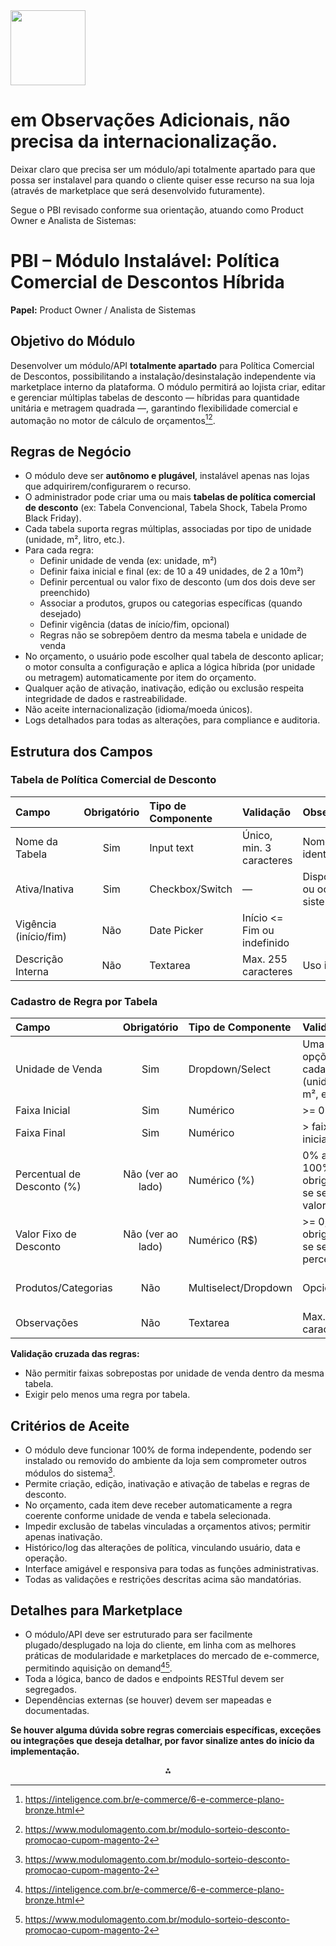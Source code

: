 <img src="https://r2cdn.perplexity.ai/pplx-full-logo-primary-dark%402x.png" class="logo" width="120"/>

# em Observações Adicionais, não precisa da internacionalização.

Deixar claro que precisa ser um módulo/api totalmente apartado para que possa ser instalavel para quando o cliente quiser esse recurso na sua loja (através de marketplace que será desenvolvido futuramente).

Segue o PBI revisado conforme sua orientação, atuando como Product Owner e Analista de Sistemas:

# PBI – Módulo Instalável: Política Comercial de Descontos Híbrida

**Papel:** Product Owner / Analista de Sistemas

## Objetivo do Módulo

Desenvolver um módulo/API **totalmente apartado** para Política Comercial de Descontos, possibilitando a instalação/desinstalação independente via marketplace interno da plataforma. O módulo permitirá ao lojista criar, editar e gerenciar múltiplas tabelas de desconto ― híbridas para quantidade unitária e metragem quadrada ―, garantindo flexibilidade comercial e automação no motor de cálculo de orçamentos[^3][^6].

## Regras de Negócio

- O módulo deve ser **autônomo e plugável**, instalável apenas nas lojas que adquirirem/configurarem o recurso.
- O administrador pode criar uma ou mais **tabelas de política comercial de desconto** (ex: Tabela Convencional, Tabela Shock, Tabela Promo Black Friday).
- Cada tabela suporta regras múltiplas, associadas por tipo de unidade (unidade, m², litro, etc.).
- Para cada regra:
    - Definir unidade de venda (ex: unidade, m²)
    - Definir faixa inicial e final (ex: de 10 a 49 unidades, de 2 a 10m²)
    - Definir percentual ou valor fixo de desconto (um dos dois deve ser preenchido)
    - Associar a produtos, grupos ou categorias específicas (quando desejado)
    - Definir vigência (datas de início/fim, opcional)
    - Regras não se sobrepõem dentro da mesma tabela e unidade de venda
- No orçamento, o usuário pode escolher qual tabela de desconto aplicar; o motor consulta a configuração e aplica a lógica híbrida (por unidade ou metragem) automaticamente por item do orçamento.
- Qualquer ação de ativação, inativação, edição ou exclusão respeita integridade de dados e rastreabilidade.
- Não aceite internacionalização (idioma/moeda únicos).
- Logs detalhados para todas as alterações, para compliance e auditoria.


## Estrutura dos Campos

### Tabela de Política Comercial de Desconto

| Campo | Obrigatório | Tipo de Componente | Validação | Observações |
| :-- | :--: | :-- | :-- | :-- |
| Nome da Tabela | Sim | Input text | Único, min. 3 caracteres | Nome identificador |
| Ativa/Inativa | Sim | Checkbox/Switch | — | Disponibiliza ou oculta no sistema |
| Vigência (início/fim) | Não | Date Picker | Início <= Fim ou indefinido |  |
| Descrição Interna | Não | Textarea | Max. 255 caracteres | Uso interno |

### Cadastro de Regra por Tabela

| Campo | Obrigatório | Tipo de Componente | Validação | Observações |
| :-- | :--: | :-- | :-- | :-- |
| Unidade de Venda | Sim | Dropdown/Select | Uma das opções cadastradas (unidade, m², etc.) | Para definir base de desconto |
| Faixa Inicial | Sim | Numérico | >= 0 |  |
| Faixa Final | Sim | Numérico | > faixa inicial |  |
| Percentual de Desconto (%) | Não (ver ao lado) | Numérico (%) | 0% a 100%; obrigatório se sem valor fixo | Um dos dois: percentual ou valor |
| Valor Fixo de Desconto | Não (ver ao lado) | Numérico (R\$) | >= 0; obrigatório se sem percentual | Um dos dois: valor ou percentual |
| Produtos/Categorias | Não | Multiselect/Dropdown | Opcional | Aplicação segmentada das regras |
| Observações | Não | Textarea | Max. 255 caracteres | Uso interno |

**Validação cruzada das regras:**

- Não permitir faixas sobrepostas por unidade de venda dentro da mesma tabela.
- Exigir pelo menos uma regra por tabela.


## Critérios de Aceite

- O módulo deve funcionar 100% de forma independente, podendo ser instalado ou removido do ambiente da loja sem comprometer outros módulos do sistema[^6].
- Permite criação, edição, inativação e ativação de tabelas e regras de desconto.
- No orçamento, cada item deve receber automaticamente a regra coerente conforme unidade de venda e tabela selecionada.
- Impedir exclusão de tabelas vinculadas a orçamentos ativos; permitir apenas inativação.
- Histórico/log das alterações de política, vinculando usuário, data e operação.
- Interface amigável e responsiva para todas as funções administrativas.
- Todas as validações e restrições descritas acima são mandatórias.


## Detalhes para Marketplace

- O módulo/API deve ser estruturado para ser facilmente plugado/desplugado na loja do cliente, em linha com as melhores práticas de modularidade e marketplaces do mercado de e-commerce, permitindo aquisição on demand[^3][^6].
- Toda a lógica, banco de dados e endpoints RESTful devem ser segregados.
- Dependências externas (se houver) devem ser mapeadas e documentadas.

**Se houver alguma dúvida sobre regras comerciais específicas, exceções ou integrações que deseja detalhar, por favor sinalize antes do início da implementação.**

<div style="text-align: center">⁂</div>

[^1]: https://www.irroba.com.br

[^2]: https://www.uniecommerceweek.com.br

[^3]: https://inteligence.com.br/e-commerce/6-e-commerce-plano-bronze.html

[^4]: https://store.senior.com.br/loja/ClicTecnologia/produto/clicvendahubcombo3-integradordemarketplacese-commercecomerpsenior/hub-de-integracao-com-marketplace-e-commerce

[^5]: https://www.ecommercepuro.com.br/parcerias

[^6]: https://www.modulomagento.com.br/modulo-sorteio-desconto-promocao-cupom-magento-2

[^7]: https://www.ecommercebrasil.com.br/artigos/utilizando-regras-de-frete-como-estrategia-de-venda-no-e-commerce

[^8]: https://www.ecommercebrasil.com.br/artigos/estrategias-resultado-e-commerce

[^9]: https://hibrido.com.br

[^10]: https://plataformasdeecommerce.com.br/comparativo-plataformas-ecommerce/

